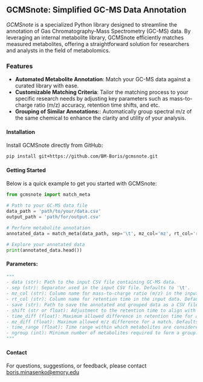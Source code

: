 ## **GCMSnote: Simplified GC-MS Data Annotation**

_GCMSnote_ is a specialized Python library designed to streamline the annotation of Gas Chromatography-Mass Spectrometry (GC-MS) data. By leveraging an internal metabolite library, GCMSnote efficiently matches measured metabolites, offering a straightforward solution for researchers and analysts in the field of metabolomics.

### **Features**

- **Automated Metabolite Annotation**: Match your GC-MS data against a curated library with ease.
- **Customizable Matching Criteria**: Tailor the matching process to your specific research needs by adjusting key parameters such as mass-to-charge ratio (m/z) accuracy, retention time shifts, and etc.
- **Grouping of Similar Annotations:**: Automatically group spectral m/z of the same chemical to enhance the clarity and utility of your analysis.

#### Installation

Install GCMSnote directly from GitHub:
```bash
pip install git+https://github.com/BM-Boris/gcmsnote.git
```

#### Getting Started

Below is a quick example to get you started with GCMSnote:
```python
from gcmsnote import match_meta

# Path to your GC-MS data file
data_path = 'path/to/your/data.csv'
output_path = 'path/for/output.csv'

# Perform metabolite annotation
annotated_data = match_meta(data_path, sep='\t', mz_col='mz', rt_col='rt', save=output_path)

# Explore your annotated data
print(annotated_data.head())

```

#### Parameters:
```python
"""
- data (str): Path to the input CSV file containing GC-MS data.
- sep (str): Separator used in the input CSV file. Defaults to '\t'.
- mz_col (str): Column name for mass-to-charge ratio (m/z) in the input data. Defaults to 'mz'.
- rt_col (str): Column name for retention time in the input data. Defaults to 'rt'.
- save (str): Path to save the annotated and grouped data as a CSV file. If None, the data is not saved. Defaults to None.
- shift (str or float): Adjustment to the retention time to align with the library. Defaults to 'auto' - calculates the shift based on 4,4'-DDE.
- time_diff (float): Maximum allowed difference in retention time for a match. Defaults to 0.05.
- mz_diff (float): Maximum allowed m/z difference for a match. Defaults to 5e-6.
- time_range (float): Time range within which metabolites are considered for grouping. Defaults to 2.
- ngroup (int): Minimum number of metabolites required to form a group. Defaults to 3.
"""
```

#### Contact
For questions, suggestions, or feedback, please contact boris.minasenko@emory.edu
